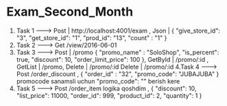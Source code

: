 # Exam_Second_Month

1. Task 1  ---> Post | http://localhost:4001/exam , Json | { "give_store_id": "3", "get_store_id": "1", "prod_id": "13", "count" : "1" }
2. Task 2  ---> Get /view/2016-06-01
3. Task 3  ---> Post | /promo { "promo_name" : "SoloShop", "is_percent": true, "discount": 10, "order_limit_price": 100 },
 GetById | /promo/:id ,
 GetList | /promo, Delete | /promo/:id
 Delete | /promo/:id
4.Task 4 ---> Post /order_discount , { "order_id" : "32", "promo_code": "JUBAJUBA" }
promocode sanamsli uchun "promo_code": "" berish kere
5. Task 5 ---> Post /order_item logika qoshdim , { "discount": 10, "list_price": 11000, "order_id": 999, "product_id": 2, "quantity": 1 }